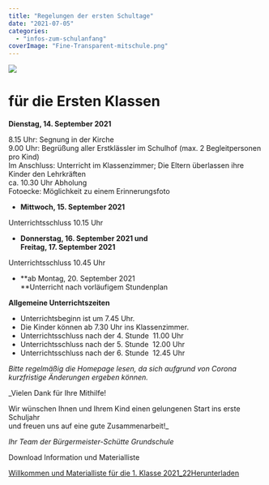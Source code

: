 ```yaml
---
title: "Regelungen der ersten Schultage"
date: "2021-07-05"
categories: 
  - "infos-zum-schulanfang"
coverImage: "Fine-Transparent-mitschule.png"
---
```


![](Fine-Transparent-mitschule.png)

# für die Ersten Klassen

**Dienstag, 14. September 2021**

8.15 Uhr: Segnung in der Kirche  
9.00 Uhr: Begrüßung aller Erstklässler im Schulhof (max. 2 Begleitpersonen pro Kind)   
Im Anschluss: Unterricht im Klassenzimmer; Die Eltern überlassen ihre Kinder den Lehrkräften  
ca. 10.30 Uhr Abholung  
Fotoecke: Möglichkeit zu einem Erinnerungsfoto

- **Mittwoch, 15. September 2021**

Unterrichtsschluss 10.15 Uhr

- **Donnerstag, 16. September 2021 und  
    Freitag, 17. September 2021**

Unterrichtsschluss 10.45 Uhr

- **ab Montag, 20. September 2021  
    **Unterricht nach vorläufigem Stundenplan

**Allgemeine Unterrichtszeiten**

- Unterrichtsbeginn ist um 7.45 Uhr.
- Die Kinder können ab 7.30 Uhr ins Klassenzimmer.
- Unterrichtsschluss nach der 4. Stunde  11.00 Uhr
- Unterrichtsschluss nach der 5. Stunde  12.00 Uhr
- Unterrichtsschluss nach der 6. Stunde  12.45 Uhr

_Bitte regelmäßig die Homepage lesen, da sich aufgrund von Corona kurzfristige Änderungen ergeben können._

_Vielen Dank für Ihre Mithilfe!  
  
Wir wünschen Ihnen und Ihrem Kind einen gelungenen Start ins erste Schuljahr  
und freuen uns auf eine gute Zusammenarbeit!_

_Ihr Team der Bürgermeister-Schütte Grundschule_

Download Information und Materialliste

[Willkommen und Materialliste für die 1. Klasse 2021\_22](https://volksschule-partenkirchen.de/wp-content/uploads/Willkommen-und-Materialliste-für-die-1.-Klasse-2021_22.pdf)[Herunterladen](https://volksschule-partenkirchen.de/wp-content/uploads/Willkommen-und-Materialliste-für-die-1.-Klasse-2021_22.pdf)

